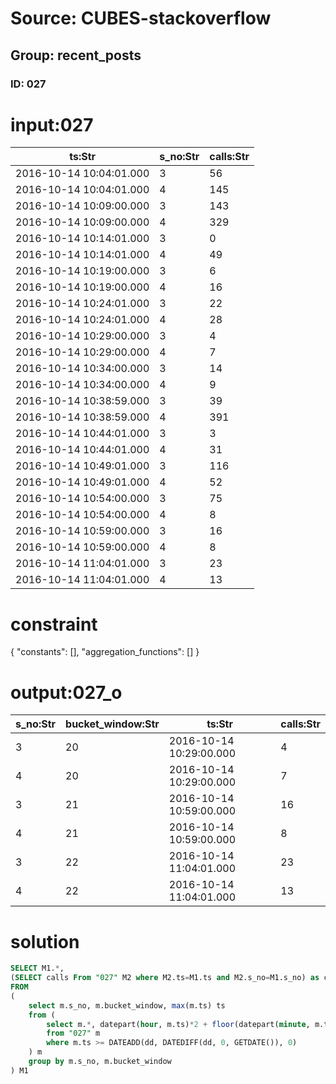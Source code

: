 # Source: CUBES-stackoverflow
## Group: recent_posts
### ID: 027

# input:027

| ts:Str | s_no:Str | calls:Str |
|---|---|---|
| 2016-10-14 10:04:01.000 | 3 | 56 |
| 2016-10-14 10:04:01.000 | 4 | 145 |
| 2016-10-14 10:09:00.000 | 3 | 143 |
| 2016-10-14 10:09:00.000 | 4 | 329 |
| 2016-10-14 10:14:01.000 | 3 | 0 |
| 2016-10-14 10:14:01.000 | 4 | 49 |
| 2016-10-14 10:19:00.000 | 3 | 6 |
| 2016-10-14 10:19:00.000 | 4 | 16 |
| 2016-10-14 10:24:01.000 | 3 | 22 |
| 2016-10-14 10:24:01.000 | 4 | 28 |
| 2016-10-14 10:29:00.000 | 3 | 4 |
| 2016-10-14 10:29:00.000 | 4 | 7 |
| 2016-10-14 10:34:00.000 | 3 | 14 |
| 2016-10-14 10:34:00.000 | 4 | 9 |
| 2016-10-14 10:38:59.000 | 3 | 39 |
| 2016-10-14 10:38:59.000 | 4 | 391 |
| 2016-10-14 10:44:01.000 | 3 | 3 |
| 2016-10-14 10:44:01.000 | 4 | 31 |
| 2016-10-14 10:49:01.000 | 3 | 116 |
| 2016-10-14 10:49:01.000 | 4 | 52 |
| 2016-10-14 10:54:00.000 | 3 | 75 |
| 2016-10-14 10:54:00.000 | 4 | 8 |
| 2016-10-14 10:59:00.000 | 3 | 16 |
| 2016-10-14 10:59:00.000 | 4 | 8 |
| 2016-10-14 11:04:01.000 | 3 | 23 |
| 2016-10-14 11:04:01.000 | 4 | 13 |

# constraint

{
  "constants": [],
  "aggregation_functions": []
}

# output:027_o

| s_no:Str | bucket_window:Str | ts:Str | calls:Str |
|---|---|---|---|
| 3 | 20 | 2016-10-14 10:29:00.000 | 4 |
| 4 | 20 | 2016-10-14 10:29:00.000 | 7 |
| 3 | 21 | 2016-10-14 10:59:00.000 | 16 |
| 4 | 21 | 2016-10-14 10:59:00.000 | 8 |
| 3 | 22 | 2016-10-14 11:04:01.000 | 23 |
| 4 | 22 | 2016-10-14 11:04:01.000 | 13 |

# solution

```sql
SELECT M1.*,
(SELECT calls From "027" M2 where M2.ts=M1.ts and M2.s_no=M1.s_no) as calls
FROM
(
    select m.s_no, m.bucket_window, max(m.ts) ts
    from (
        select m.*, datepart(hour, m.ts)*2 + floor(datepart(minute, m.ts)/30) bucket_window
        from "027" m
        where m.ts >= DATEADD(dd, DATEDIFF(dd, 0, GETDATE()), 0)
    ) m
    group by m.s_no, m.bucket_window
) M1

```
